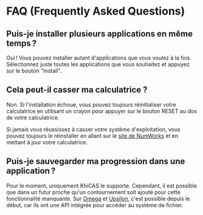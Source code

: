 # FAQ (Frequently Asked Questions)

## Puis-je installer plusieurs applications en même temps ?

Oui ! Vous pouvez installer autant d'applications que vous voulez à la fois.
Sélectionnez juste toutes les applications que vous souhaitez et appuyez sur le
bouton "Install".

## Cela peut-il casser ma calculatrice ?

Non. Si l'installation échoue, vous pouvez toujours réinitialiser votre
calculatrice en utilisant un crayon pour appuyer sur le bouton RESET au dos de
votre calculatrice.

Si jamais vous réussissez à casser votre système d'exploitation, vous pouvez
toujours le réinstaller en allant sur le
[site de NumWorks](https://my.numworks.com/devices/upgrade) et en mettant à jour
votre calculatrice.

## Puis-je sauvegarder ma progression dans une application ?

Pour le moment, uniquement KhiCAS le supporte. Cependant, il est possible que
dans un futur proche qu'un contournement soit ajouté pour cette fonctionnalité
manquante. Sur [Omega](https://getomega.dev/) et [Upsilon](https://getupsilon.web.app/),
c'est possible depuis le début, car ils ont une API intégrée pour accéder au
système de fichier.
